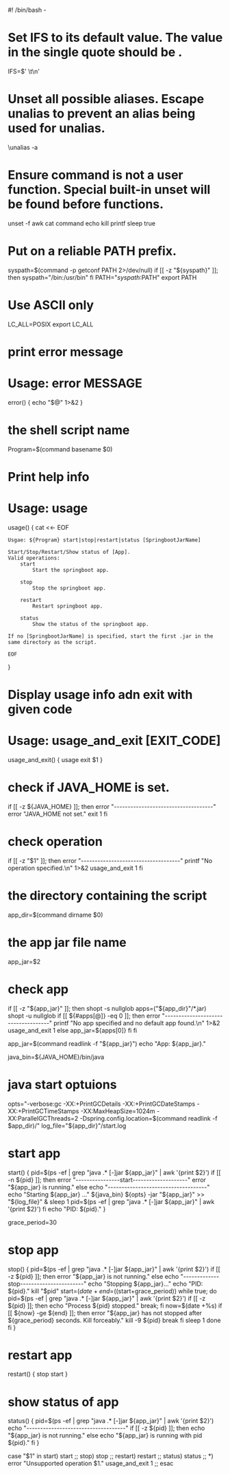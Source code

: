 #! /bin/bash -

# Set IFS to its default value. The value in the single quote should be <space><tab><newline>.
IFS=$' \t\n'

# Unset all possible aliases. Escape unalias to prevent an alias being used for unalias.
\unalias -a

# Ensure command is not a user function. Special built-in unset will be found before functions.
unset -f awk cat command echo kill printf sleep true

# Put on a reliable PATH prefix.
syspath=$(command -p getconf PATH 2>/dev/null)
if [[ -z "${syspath}" ]]; then
	syspath="/bin:/usr/bin"
fi
PATH="${syspath}:$PATH"
export PATH

# Use ASCII only
LC_ALL=POSIX
export LC_ALL

# print error message
# Usage: error MESSAGE
error()
{
	echo "$@" 1>&2
}

# the shell script name
Program=$(command basename $0)

# Print help info
# Usage: usage
usage()
{
	cat <<- EOF

	Usgae: ${Program} start|stop|restart|status [SpringbootJarName]

	Start/Stop/Restart/Show status of [App].
	Valid operations:
	 	start
	 	    Start the springboot app.

	 	stop
	 	    Stop the springboot app.

	 	restart
	 	    Restart springboot app.

	 	status
	 	    Show the status of the springboot app.

	If no [SpringbootJarName] is specified, start the first .jar in the same directory as the script.

	EOF
}

# Display usage info adn exit with given code
# Usage: usage_and_exit [EXIT_CODE]
usage_and_exit()
{
    usage
    exit $1
}

# check if JAVA_HOME is set.
if [[ -z ${JAVA_HOME} ]]; then
	error "------------------------------------"
	error "JAVA_HOME not set."
	exit 1
fi

# check operation
if [[ -z "$1" ]]; then
	error "------------------------------------"
	printf "No operation specified.\n" 1>&2
	usage_and_exit 1
fi

# the directory containing the script
app_dir=$(command dirname $0)
# the app jar file name
app_jar=$2
# check app
if [[ -z "${app_jar}" ]]; then
	shopt -s nullglob
	apps=("${app_dir}"/*.jar)
	shopt -u nullglob
	if [[ ${#apps[@]} -eq 0 ]]; then
		error "------------------------------------"
		printf "No app specified and no default app found.\n" 1>&2
		usage_and_exit 1
	else
		app_jar=${apps[0]}
	fi
fi

app_jar=$(command readlink -f "${app_jar}")
echo "App: ${app_jar}."

java_bin=${JAVA_HOME}/bin/java
# java start optuions
opts="-verbose:gc -XX:+PrintGCDetails -XX:+PrintGCDateStamps -XX:+PrintGCTimeStamps -XX:MaxHeapSize=1024m -XX:ParallelGCThreads=2 -Dspring.config.location=$(command readlink -f $app_dir)/"
log_file="${app_dir}"/start.log

# start app
start()
{
	pid=$(ps -ef | grep "java .* [-]jar ${app_jar}" | awk '{print $2}')
	if [[ -n ${pid} ]]; then
		error "----------------start--------------------"
		error "${app_jar} is running."
	else
		echo "------------------------------------"
		echo "Starting ${app_jar} ..."
		${java_bin} ${opts} -jar "${app_jar}" >> "${log_file}" &
		sleep 1
		pid=$(ps -ef | grep "java .* [-]jar ${app_jar}" | awk '{print $2}')
	fi
	echo "PID: ${pid}."
}


grace_period=30
# stop app
stop()
{
	pid=$(ps -ef | grep "java .* [-]jar ${app_jar}" | awk '{print $2}')
	if [[ -z ${pid} ]]; then
		error "${app_jar} is not running."
	else
		echo "-------------stop-----------------------"
		echo "Stopping ${app_jar}..."
		echo "PID: ${pid}."
		kill "$pid"
		start=$(date +%s)
		end=$((start+grace_period))
		while true; do
			pid=$(ps -ef | grep "java .* [-]jar ${app_jar}" | awk '{print $2}')
			if [[ -z ${pid} ]]; then
				echo "Process ${pid} stopped."
				break;
			fi
			now=$(date +%s)
			if [[ ${now} -ge ${end} ]]; then
				error "${app_jar} has not stopped after ${grace_period} seconds. Kill forceably."
				kill -9 ${pid}
				break
			fi
			sleep 1
		done
	fi
}

# restart app
restart()
{
	stop
	start
}



# show status of app
status()
{
	pid=$(ps -ef | grep "java .* [-]jar ${app_jar}" | awk '{print $2}')
	echo "------------------------------------"
	if [[ -z ${pid} ]]; then
		echo "${app_jar} is not running."
	else
		echo "${app_jar} is running with pid ${pid}."
	fi
}

case "$1" in
	start)
		start
		;;
	stop)
		stop
		;;
	restart)
		restart
		;;
	status)
		status
		;;
	*)
		error "Unsupported operation $1."
		usage_and_exit 1
		;;
esac

